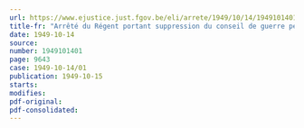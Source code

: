 ```yaml
---
url: https://www.ejustice.just.fgov.be/eli/arrete/1949/10/14/1949101401/justel
title-fr: "Arrêté du Régent portant suppression du conseil de guerre permanent de Namur"
date: 1949-10-14
source:
number: 1949101401
page: 9643
case: 1949-10-14/01
publication: 1949-10-15
starts:
modifies:
pdf-original:
pdf-consolidated:
---
```


